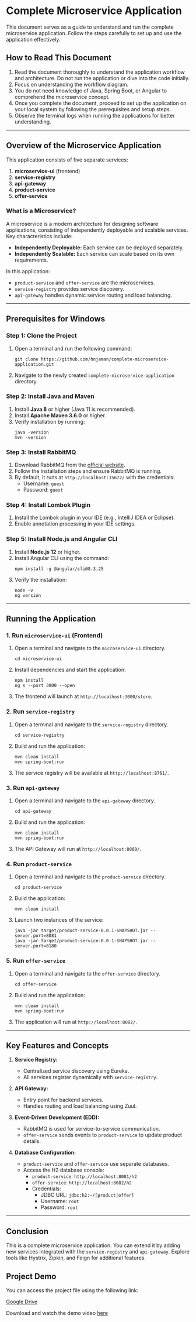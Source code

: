 # Complete Microservice Application

This document serves as a guide to understand and run the complete microservice application. Follow the steps carefully to set up and use the application effectively.

## How to Read This Document

1. Read the document thoroughly to understand the application workflow and architecture. Do not run the application or dive into the code initially.
2. Focus on understanding the workflow diagram.
3. You do not need knowledge of Java, Spring Boot, or Angular to comprehend the microservice concept.
4. Once you complete the document, proceed to set up the application on your local system by following the prerequisites and setup steps.
5. Observe the terminal logs when running the applications for better understanding.

---

## Overview of the Microservice Application

This application consists of five separate services:

1. **microservice-ui** (frontend)
2. **service-registry**
3. **api-gateway**
4. **product-service**
5. **offer-service**

### What is a Microservice?

A microservice is a modern architecture for designing software applications, consisting of independently deployable and scalable services. Key characteristics include:

- **Independently Deployable:** Each service can be deployed separately.
- **Independently Scalable:** Each service can scale based on its own requirements.

In this application:

- `product-service` and `offer-service` are the microservices.
- `service-registry` provides service discovery.
- `api-gateway` handles dynamic service routing and load balancing.

---

## Prerequisites for Windows

### Step 1: Clone the Project

1. Open a terminal and run the following command:
   ```
   git clone https://github.com/hnjaman/complete-microservice-application.git
   ```
2. Navigate to the newly created `complete-microservice-application` directory.

### Step 2: Install Java and Maven

1. Install **Java 8** or higher (Java 11 is recommended).
2. Install **Apache Maven 3.6.0** or higher.
3. Verify installation by running:
   ```
   java -version
   mvn -version
   ```

### Step 3: Install RabbitMQ

1. Download RabbitMQ from the [official website](https://www.rabbitmq.com/install-windows.html).
2. Follow the installation steps and ensure RabbitMQ is running.
3. By default, it runs at `http://localhost:15672/` with the credentials:
   - Username: `guest`
   - Password: `guest`

### Step 4: Install Lombok Plugin

1. Install the Lombok plugin in your IDE (e.g., IntelliJ IDEA or Eclipse).
2. Enable annotation processing in your IDE settings.

### Step 5: Install Node.js and Angular CLI

1. Install **Node.js 12** or higher.
2. Install Angular CLI using the command:
   ```
   npm install -g @angular/cli@8.3.25
   ```
3. Verify the installation:
   ```
   node -v
   ng version
   ```

---

## Running the Application

### 1. Run `microservice-ui` (Frontend)

1. Open a terminal and navigate to the `microservice-ui` directory.
   ```
   cd microservice-ui
   ```
2. Install dependencies and start the application:
   ```
   npm install
   ng s --port 3000 --open
   ```
3. The frontend will launch at `http://localhost:3000/store`.

### 2. Run `service-registry`

1. Open a terminal and navigate to the `service-registry` directory.
   ```
   cd service-registry
   ```
2. Build and run the application:
   ```
   mvn clean install
   mvn spring-boot:run
   ```
3. The service registry will be available at `http://localhost:8761/`.

### 3. Run `api-gateway`

1. Open a terminal and navigate to the `api-gateway` directory.
   ```
   cd api-gateway
   ```
2. Build and run the application:
   ```
   mvn clean install
   mvn spring-boot:run
   ```
4. The API Gateway will run at `http://localhost:8000/`.

### 4. Run `product-service`

1. Open a terminal and navigate to the `product-service` directory.
   ```
   cd product-service
   ```
2. Build the application:
   ```
   mvn clean install
   ```
3. Launch two instances of the service:
   ```
   java -jar target/product-service-0.0.1-SNAPSHOT.jar --server.port=8081
   java -jar target/product-service-0.0.1-SNAPSHOT.jar --server.port=8180
   ```

### 5. Run `offer-service`

1. Open a terminal and navigate to the `offer-service` directory.
   ```
   cd offer-service
   ```
2. Build and run the application:
   ```
   mvn clean install
   mvn spring-boot:run
   ```
3. The application will run at `http://localhost:8082/`.

---

## Key Features and Concepts

1. **Service Registry:**
   - Centralized service discovery using Eureka.
   - All services register dynamically with `service-registry`.

2. **API Gateway:**
   - Entry point for backend services.
   - Handles routing and load balancing using Zuul.

3. **Event-Driven Development (EDD):**
   - RabbitMQ is used for service-to-service communication.
   - `offer-service` sends events to `product-service` to update product details.

4. **Database Configuration:**
   - `product-service` and `offer-service` use separate databases.
   - Access the H2 database console:
     - `product-service`: `http://localhost:8081/h2`
     - `offer-service`: `http://localhost:8082/h2`
     - Credentials:
       - JDBC URL: `jdbc:h2:~/[product|offer]`
       - Username: `root`
       - Password: `root`

---

## Conclusion

This is a complete microservice application. You can extend it by adding new services integrated with the `service-registry` and `api-gateway`. Explore tools like Hystrix, Zipkin, and Feign for additional features.

## Project Demo

You can access the project file using the following link:

[Google Drive](https://drive.google.com/file/d/1BXf_qPvvP89LHUyNzD9f-Qb_Glv91zHq/view?usp=sharing)

Download and watch the demo video [here](demo.mp4)

